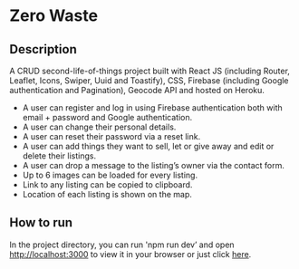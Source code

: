 # Zero Waste

## Description
A CRUD second-life-of-things project built with React JS (including Router, Leaflet, Icons, Swiper, Uuid and Toastify), CSS, Firebase (including Google authentication and Pagination), Geocode API and hosted on Heroku.

* A user can register and log in using Firebase authentication both with email + password and Google authentication.
* A user can change their personal details.
* A user can reset their password via a reset link.
* A user can add things they want to sell, let or give away and edit or delete their listings.
* A user can drop a message to the listing’s owner via the contact form.
* Up to 6 images can be loaded for every listing.
* Link to any listing can be copied to clipboard.
* Location of each listing is shown on the map.

## How to run
In the project directory, you can run 'npm run dev’ and open [http://localhost:3000](http://localhost:3000) to view it in your browser or just click [here](https://zero-waste.mariia.io).
